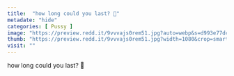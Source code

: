 ```yaml
---
title:  "how long could you last? 🤤"
metadate: "hide"
categories: [ Pussy ]
image: "https://preview.redd.it/9vvvajs0rem51.jpg?auto=webp&s=d993e77dc03fdee617a39559d105644b3a679e44"
thumb: "https://preview.redd.it/9vvvajs0rem51.jpg?width=1080&crop=smart&auto=webp&s=be2f6de39ab8d04d5e9a4e0cf38ea39b4c75103c"
visit: ""
---
```

how long could you last? 🤤
